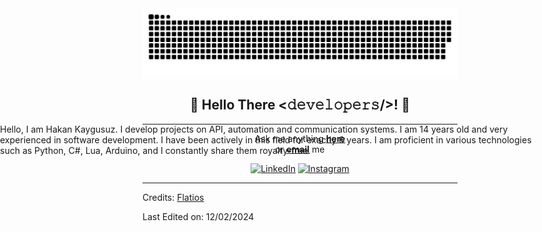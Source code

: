 <picture>
  <source media="(prefers-color-scheme: dark)" srcset="https://raw.githubusercontent.com/Flatios/Flatios/output/github-contribution-grid-snake-dark.svg">
  <source media="(prefers-color-scheme: light)" srcset="https://raw.githubusercontent.com/Flatios/Flatios/output/github-contribution-grid-snake.svg">
  <img alt="github contribution grid snake animation" src="https://raw.githubusercontent.com/Flatios/Flatios/output/github-contribution-grid-snake.svg">
</picture>


<div align="center">
<h2> 🎈 Hello There <𝚍𝚎𝚟𝚎𝚕𝚘𝚙𝚎𝚛𝚜/>! 🎈</h2>
</div>


<div align="left" style="position: absolute; right: 5rem">
Hello, I am Hakan Kaygusuz. I develop projects on API, automation and communication systems. I am 14 years old and very experienced in software development. 
I have been actively in this field for exactly 6 years. I am proficient in various technologies such as Python, C#, Lua, Arduino, and I constantly share them royalty-free. 
</div>

-----

<div align="center">
Ask me anything <a href="https://github.com/Flatios/Flatios/issues/new"><b>here</b></a><br>
or <a href="mailto:hakankaygusuzone@outlook.com"><b>email</b></a> me

<a href="https://www.linkedin.com/in/hakan-k-88b593288/" target="_blank"><img src="https://img.shields.io/badge/LinkedIn-%230077B5.svg?&style=flat-square&logo=linkedin&logoColor=white" alt="LinkedIn"></a>
<a href="https://www.instagram.com/hakankygsz" target="_blank"><img src="https://img.shields.io/badge/Instagram-%23E4405F.svg?&style=flat-square&logo=instagram&logoColor=white" alt="Instagram"></a>

</div>

-----

Credits: [Flatios](https://github.com/Flatios)

Last Edited on: 12/02/2024
